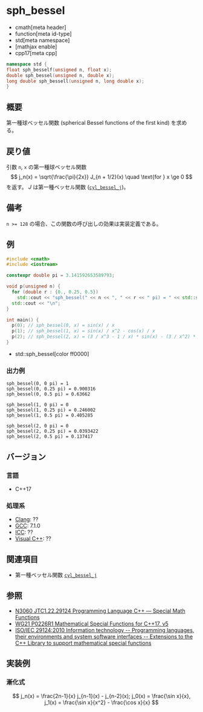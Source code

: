 # sph_bessel
* cmath[meta header]
* function[meta id-type]
* std[meta namespace]
* [mathjax enable]
* cpp17[meta cpp]

```cpp
namespace std {
float sph_besself(unsigned n, float x);
double sph_bessel(unsigned n, double x);
long double sph_bessell(unsigned n, long double x);
}
```

## 概要
第一種球ベッセル関数 (spherical Bessel functions of the first kind) を求める。


## 戻り値
引数 `n`, `x` の第一種球ベッセル関数
$$
j_n(x) = \sqrt{\frac{\pi}{2x}} J_{n + 1/2}(x)
\quad \text{for } x \ge 0
$$
を返す。
$J$ は第一種ベッセル関数 ([`cyl_bessel_j`](cyl_bessel_j.md))。


## 備考
`n >= 128` の場合、この関数の呼び出しの効果は実装定義である。


## 例
```cpp example
#include <cmath>
#include <iostream>

constexpr double pi = 3.141592653589793;

void p(unsigned n) {
  for (double r : {0., 0.25, 0.5})
    std::cout << "sph_bessel(" << n << ", " << r << " pi) = " << std::sph_bessel(n, r * pi) << "\n";
  std::cout << "\n";
}

int main() {
  p(0); // sph_bessel(0, x) = sin(x) / x
  p(1); // sph_bessel(1, x) = sin(x) / x^2 - cos(x) / x
  p(2); // sph_bessel(2, x) = (3 / x^3 - 1 / x) * sin(x) - (3 / x^2) * cos(x)
}
```
* std::sph_bessel[color ff0000]

### 出力例
```
sph_bessel(0, 0 pi) = 1
sph_bessel(0, 0.25 pi) = 0.900316
sph_bessel(0, 0.5 pi) = 0.63662

sph_bessel(1, 0 pi) = 0
sph_bessel(1, 0.25 pi) = 0.246002
sph_bessel(1, 0.5 pi) = 0.405285

sph_bessel(2, 0 pi) = 0
sph_bessel(2, 0.25 pi) = 0.0393422
sph_bessel(2, 0.5 pi) = 0.137417

```


## バージョン
### 言語
- C++17

### 処理系
- [Clang](/implementation.md#clang): ??
- [GCC](/implementation.md#gcc): 7.1.0
- [ICC](/implementation.md#icc): ??
- [Visual C++](/implementation.md#visual_cpp): ??


## 関連項目
* 第一種ベッセル関数 [`cyl_bessel_j`](cyl_bessel_j.md)


## 参照
- [N3060 JTC1.22.29124 Programming Language C++ — Special Math Functions](http://www.open-std.org/jtc1/sc22/wg21/docs/papers/2010/n3060.pdf)
- [WG21 P0226R1 Mathematical Special Functions for C++17, v5](https://isocpp.org/files/papers/P0226R1.pdf)
- [ISO/IEC 29124:2010 Information technology -- Programming languages, their environments and system software interfaces -- Extensions to the C++ Library to support mathematical special functions](https://www.iso.org/standard/50511.html)


## 実装例
### 漸化式
$$
j_n(x) = \frac{2n-1}{x} j_{n-1}(x) - j_{n-2}(x);
j_0(x) = \frac{\sin x}{x}, j_1(x) = \frac{\sin x}{x^2} - \frac{\cos x}{x}
$$

